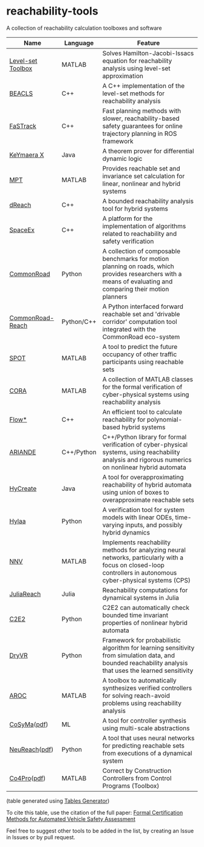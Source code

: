 # reachability-tools
A collection of reachability calculation toolboxes and software

|Name|Language|Feature|
|---|---|---|
|[Level-set Toolbox](https://www.cs.ubc.ca/~mitchell/ToolboxLS/)|MATLAB|Solves Hamilton-Jacobi-Issacs equation for reachability analysis using level-set approximation|
|[BEACLS](https://github.com/HJReachability/beacls)|C++|A C++ implementation of the level-set methods for reachability analysis|
|[FaSTrack](https://github.com/HJReachability/fastrack)|C++|Fast planning methods with slower, reachability-based safety guarantees for online trajectory planning in ROS framework|
|[KeYmaera X](https://keymaerax.org/)|Java|A theorem prover for differential dynamic logic|
|[MPT](http://people.ee.ethz.ch/~mpt/2/)|MATLAB|Provides reachable set and invariance set calculation for linear, nonlinear and hybrid systems|
|[dReach](https://github.com/dreal/probreach)|C++|A bounded reachability analysis tool for hybrid systems|
|[SpaceEx](http://spaceex.imag.fr/)|C++|A platform for the implementation of algorithms related to reachability and safety verification|
|[CommonRoad](https://commonroad.in.tum.de/)|Python|A collection of composable benchmarks for motion planning on roads, which provides researchers with a means of evaluating and comparing their motion planners|
|[CommonRoad-Reach](https://commonroad.in.tum.de/tools/commonroad-reach)|Python/C++|A Python interfaced forward reachable set and 'drivable corridor' computation tool integrated with the CommonRoad eco-system|
|[SPOT](http://koschi.gitlab.io/spot/)|MATLAB|A tool to predict the future occupancy of other traffic participants using reachable sets|
|[CORA](https://github.com/TUMcps/CORA)|MATLAB|A collection of MATLAB classes for the formal verification of cyber-physical systems using reachability analysis|
|[Flow\*](https://flowstar.org/)|C++|An efficient tool to calculate reachability for polynomial-based hybrid systems|
|[ARIANDE](https://www.ariadne-cps.org/)|C++/Python|C++/Python library for formal verification of cyber-physical systems, using reachability analysis and rigorous numerics on nonlinear hybrid automata|
|[HyCreate](http://stanleybak.com/projects/hycreate/hycreate.html)|Java|A tool for overapproximating reachability of hybrid automata using union of boxes to overapproximate reachable sets|
|[Hylaa](http://stanleybak.com/hylaa/)|Python|A verification tool for system models with linear ODEs, time-varying inputs, and possibly hybrid dynamics|
|[NNV](https://github.com/verivital/nnv/)|MATLAB|Implements reachability methods for analyzing neural networks, particularly with a focus on closed-loop controllers in autonomous cyber-physical systems (CPS)|
|[JuliaReach](https://juliareach.github.io/)|Julia|Reachability computations for dynamical systems in Julia|
|[C2E2](https://publish.illinois.edu/c2e2-tool/)|Python|C2E2 can automatically check bounded time invariant properties of nonlinear hybrid automata|
|[DryVR](https://dryvrtool.readthedocs.io/en/latest/)|Python|Framework for probabilistic algorithm for learning sensitivity from simulation data, and bounded reachability analysis that uses the learned sensitivity|
|[AROC](https://aroc.in.tum.de)|MATLAB|A toolbox to automatically synthesizes verified controllers for solving reach-avoid problems using reachability analysis|
|[CoSyMa](https://gitlab.inria.fr/goessler/multiscale-dcs)([pdf](https://dl.acm.org/doi/pdf/10.1145/2461328.2461343?casa_token=xnygAiO4Ux4AAAAA:wznvrDhOT42OYQj2X0bS3hZzFQ6s6v2C-hJI4o6I_vti9rXAEo64TJ_bCQQV_fTpiNHW5_Ld53PR))|ML|A tool for controller synthesis using multi-scale abstractions|
|[NeuReach](https://github.com/sundw2014/NeuReach)([pdf](https://link.springer.com/content/pdf/10.1007/978-3-030-99524-9_17.pdf))|Python|A tool that uses neural networks for predicting reachable sets from executions of a dynamical system|
|[Co4Pro](https://github.com/girardan/Co4Pro)([pdf](https://www.sciencedirect.com/science/article/abs/pii/S0005109821002880))|MATLAB|Correct by Construction Controllers from Control Programs (Toolbox)|

(table generated using [Tables Generator](https://www.tablesgenerator.com/markdown_tables))

To cite this table, use the citation of the full paper: [Formal Certification Methods for Automated Vehicle Safety Assessment](https://arxiv.org/abs/2202.02818)

Feel free to suggest other tools to be added in the list, by creating an Issue in Issues or by pull request.
